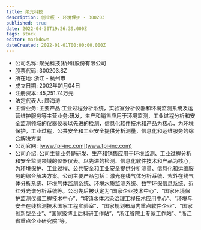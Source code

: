 ```yaml
---
title: 聚光科技
description: 创业板 - 环境保护 - 300203
published: true
date: 2022-04-30T19:26:39.000Z
tags: stock
editor: markdown
dateCreated: 2022-01-01T00:00:00.000Z
---
```


- 公司名称: 聚光科技(杭州)股份有限公司
- 股票代码: 300203.SZ
- 所在地: 浙江 - 杭州市
- 成立日期: 2002年01月04日
- 注册资本: 45,251.74万元
- 法定代表人: 顾海涛
- 主营业务: 主要产品:工业过程分析系统，实验室分析仪器和环境监测系统及运营维护服务等主营业务:研发，生产和销售应用于环境监测，工业过程分析和安全监测领域的仪器仪表以先进的检测，信息化软件技术和产品为核心，为环境保护，工业过程，公共安全和工业安全提供分析测量，信息化和运维服务的综合解决方案
- 公司官网: [www.fpi-inc.com](www.fpi-inc.com)
- 公司介绍: 公司主营业务是研发、生产和销售应用于环境监测、工业过程分析和安全监测领域的仪器仪表。以先进的检测、信息化软件技术和产品为核心，为环境保护、工业过程、公共安全和工业安全提供分析测量、信息化和运维服务的综合解决方案。公司主要产品包括：激光在线气体分析系统、紫外在线气体分析系统、环境气体监测系统、环境水质监测系统、数字环保信息系统、近红外光谱分析系统等。公司先后被认定为“国家企业技术中心”、“国家环境保护监测仪器工程技术中心”、“城镇水体污染治理工程技术应用中心”、“环境与安全在线检测技术国家工程实验室”、“国家规划布局内重点软件企业”、“国家创新型企业”、“国家级博士后科研工作站”、“浙江省院士专家工作站”、“浙江省重点企业研究院”等。


